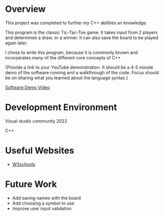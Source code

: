 # Overview

This project was completed to further my C++ abilities an knowledge.

This program is the classic Tic-Tac-Toe game. It takes input from 2 players and determines a draw, or a winner. It can also save the board to be played again later.

I chose to write this program, because it is commonly known and incorperates many of the different core concepts of C++

{Provide a link to your YouTube demonstration.  It should be a 4-5 minute demo of the software running and a walkthrough of the code.  Focus should be on sharing what you learned about the language syntax.}

[Software Demo Video](http://youtube.link.goes.here)

# Development Environment

Visual studio community 2022

C++

# Useful Websites
* [W3schools](https://www.w3schools.com/cpp/default.asp)

# Future Work

* Add saving names with the board
* Add choosing a symbol to use
* Improve user input validation
